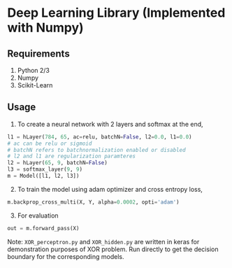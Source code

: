 # Deep Learning Library (Implemented with Numpy)

## Requirements
1. Python 2/3
2. Numpy
3. Scikit-Learn

## Usage
1. To create a neural network with 2 layers and softmax at the end,
```python
l1 = hLayer(784, 65, ac=relu, batchN=False, l2=0.0, l1=0.0)
# ac can be relu or sigmoid
# batchN refers to batchnormalization enabled or disabled
# l2 and l1 are regularization paramteres
l2 = hLayer(65, 9, batchN=False)
l3 = softmax_layer(9, 9)
m = Model([l1, l2, l3])
```
2.  To train the model using adam optimizer and cross entropy loss,

```python
m.backprop_cross_multi(X, Y, alpha=0.0002, opti='adam')
```

3. For evaluation

```python
out = m.forward_pass(X)
```

Note: `XOR_perceptron.py` and `XOR_hidden.py` are written in keras for demonstration purposes of XOR problem. Run directly to get the decision boundary for the corresponding models.
